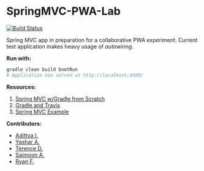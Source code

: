 # SpringMVC-PWA-Lab

[![Build Status](https://travis-ci.com/RyanFleck/SpringMVC-PWA-Lab.svg?branch=master)](https://travis-ci.com/RyanFleck/SpringMVC-PWA-Lab)

Spring MVC app in preparation for a collaborative PWA experiment. Current test application makes heavy usage of *autowiring*.

**Run with:**
```sh
gradle clean build bootRun
# Application now served at http://localhost:8080/
```

**Resources:**
1. [Spring MVC w/Gradle from Scratch](https://spring.io/guides/gs/serving-web-content/#scratch)
1. [Gradle and Travis](https://docs.travis-ci.com/user/languages/java/#projects-using-gradle)
1. [Spring MVC Example](https://www.mkyong.com/spring-mvc/gradle-spring-mvc-web-project-example/)

**Contributors:**
- [Adittya I.](https://github.com/aadit041)
- [Yashar A.](https://github.com/YasharAhmat)
- [Terence D.](https://github.com/TerryCruze)
- [Saimoon A.](https://github.com/sazad32)
- [Ryan F.](https://github.com/ryanfleck/)
